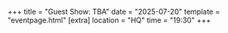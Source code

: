 +++
title = "Guest Show: TBA"
date = "2025-07-20"
template = "eventpage.html"
[extra]
location = "HQ"
time = "19:30"
+++
